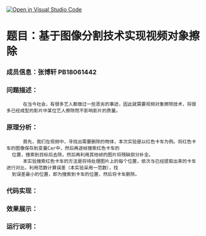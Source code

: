 [![Open in Visual Studio Code](https://classroom.github.com/assets/open-in-vscode-f059dc9a6f8d3a56e377f745f24479a46679e63a5d9fe6f495e02850cd0d8118.svg)](https://classroom.github.com/online_ide?assignment_repo_id=6446305&assignment_repo_type=AssignmentRepo)

# 题目：基于图像分割技术实现视频对象擦除

### 成员信息：张博轩 PB18061442
### 问题描述：
          在当今社会，有很多艺人都做过一些恶劣的事迹，因此就需要视频对象擦除技术，将很多已经成型的影片中某位艺人擦除而不影响影片的质量。  
### 原理分析：
          首先，我们在视频中，寻找出需要删除的物体，本次实验是以红色卡车为例。将红色卡车的图像保存到变量Car中，然后再逐帧搜索红色卡车的
      位置，搜索到目标后去除。然后再利用其他帧的图片将残缺部分补全。
          本实验搜索红色卡车的方法是将待处理图片上的每个位置，依次与已经提取出来的卡车进行对比，利用范数计算误差（本实验采用一范数），找
      到误差最小的位置，即为搜索到卡车的位置，然后将卡车删除。
### 代码实现：

### 效果展示：
### 运行说明：
